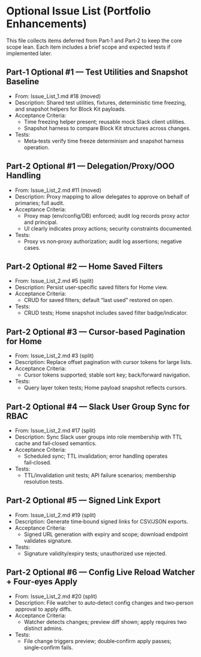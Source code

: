 # Optional Issue List (Portfolio Enhancements)

This file collects items deferred from Part‑1 and Part‑2 to keep the core scope lean. Each item includes a brief scope and expected tests if implemented later.

## Part‑1 Optional #1 — Test Utilities and Snapshot Baseline
- From: Issue_List_1.md #18 (moved)
- Description: Shared test utilities, fixtures, deterministic time freezing, and snapshot helpers for Block Kit payloads.
- Acceptance Criteria:
  - Time freezing helper present; reusable mock Slack client utilities.
  - Snapshot harness to compare Block Kit structures across changes.
- Tests:
  - Meta‑tests verify time freeze determinism and snapshot harness operation.

## Part‑2 Optional #1 — Delegation/Proxy/OOO Handling
- From: Issue_List_2.md #11 (moved)
- Description: Proxy mapping to allow delegates to approve on behalf of primaries; full audit.
- Acceptance Criteria:
  - Proxy map (env/config/DB) enforced; audit log records proxy actor and principal.
  - UI clearly indicates proxy actions; security constraints documented.
- Tests:
  - Proxy vs non‑proxy authorization; audit log assertions; negative cases.

## Part‑2 Optional #2 — Home Saved Filters
- From: Issue_List_2.md #5 (split)
- Description: Persist user‑specific saved filters for Home view.
- Acceptance Criteria:
  - CRUD for saved filters; default “last used” restored on open.
- Tests:
  - CRUD tests; Home snapshot includes saved filter badge/indicator.

## Part‑2 Optional #3 — Cursor‑based Pagination for Home
- From: Issue_List_2.md #3 (split)
- Description: Replace offset pagination with cursor tokens for large lists.
- Acceptance Criteria:
  - Cursor tokens supported; stable sort key; back/forward navigation.
- Tests:
  - Query layer token tests; Home payload snapshot reflects cursors.

## Part‑2 Optional #4 — Slack User Group Sync for RBAC
- From: Issue_List_2.md #17 (split)
- Description: Sync Slack user groups into role membership with TTL cache and fail‑closed semantics.
- Acceptance Criteria:
  - Scheduled sync; TTL invalidation; error handling operates fail‑closed.
- Tests:
  - TTL/invalidation unit tests; API failure scenarios; membership resolution tests.

## Part‑2 Optional #5 — Signed Link Export
- From: Issue_List_2.md #19 (split)
- Description: Generate time‑bound signed links for CSV/JSON exports.
- Acceptance Criteria:
  - Signed URL generation with expiry and scope; download endpoint validates signature.
- Tests:
  - Signature validity/expiry tests; unauthorized use rejected.

## Part‑2 Optional #6 — Config Live Reload Watcher + Four‑eyes Apply
- From: Issue_List_2.md #20 (split)
- Description: File watcher to auto‑detect config changes and two‑person approval to apply diffs.
- Acceptance Criteria:
  - Watcher detects changes; preview diff shown; apply requires two distinct admins.
- Tests:
  - File change triggers preview; double‑confirm apply passes; single‑confirm fails.

